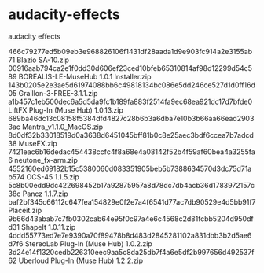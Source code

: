 # audacity-effects
audacity effects

466c79277ed5b09eb3e968826106f1431df28aada1d9e903fc914a2e3155ab71  Blazio SA-10.zip
00916aab794ca2e1f0dd30d606ef23ced10bfeb65310814af98d12299d54c589  BOREALIS-LE-MuseHub 1.0.1 Installer.zip
143b0205e2e3ae5d61974088bb6c49818134bc086e5dd246ce527d1d0ff16d05  Graillon-3-FREE-3.1.1.zip
a1b457c1eb500dec6a5d5da9fc1b189fa883f2514fa9ec68ea921dc17d7bfde0  LiftFX Plug-In (Muse Hub) 1.0.13.zip
689ba46dc13c08158f5384dfd4827c28b6b3a6dba7e10b3b66aa66ead29033ac  Mantra_v1.1.0_MacOS.zip
8d0df32b33018519d0a3638d6451045bff81b0c8e25aec3bdf6ccea7b7adcd38  MuseFX.zip
7421eac6b16dedac454438ccfc4f8a68e4a08142f52b4f59af60bea4a3255fa6  neutone_fx-arm.zip
4552160ed69182b15c5380060d083351905beb5b7388634570d3dc75d71ab574  OCS-45 1.1.5.zip
5c8b00edd9dc422698452b17a92875957a8d78dc7db4acb36d1783972157c38c  Pancz 1.1.7.zip
baf2bf345c66112c647fea154829e0f2e7a4f6541d77ac7db90529e4d5bb91f7  Placeit.zip
9b66d43abab7c7fb0302cab64e95f0c97a4e6c4568c2d81fcbb5204d950dfd31  ShapeIt 1.0.11.zip
4ddd55773ed7e7e9390a70f89478b8d483d2845281102a831dbb3b2d5ae6d7f6  StereoLab Plug-In (Muse Hub) 1.0.2.zip
3d24e14f1320cedb226310eec9aa5c8da25db7f4a6e5df2b997656d492537f62  Uberloud Plug-In (Muse Hub) 1.2.2.zip